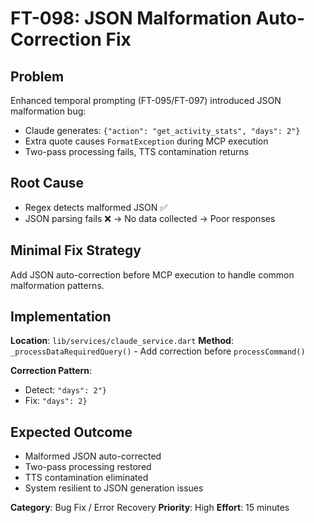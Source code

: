 # FT-098: JSON Malformation Auto-Correction Fix

## Problem
Enhanced temporal prompting (FT-095/FT-097) introduced JSON malformation bug:
- Claude generates: `{"action": "get_activity_stats", "days": 2"}`
- Extra quote causes `FormatException` during MCP execution
- Two-pass processing fails, TTS contamination returns

## Root Cause
- Regex detects malformed JSON ✅
- JSON parsing fails ❌ → No data collected → Poor responses

## Minimal Fix Strategy
Add JSON auto-correction before MCP execution to handle common malformation patterns.

## Implementation
**Location**: `lib/services/claude_service.dart` 
**Method**: `_processDataRequiredQuery()` - Add correction before `processCommand()`

**Correction Pattern**:
- Detect: `"days": 2"}` 
- Fix: `"days": 2}`

## Expected Outcome
- Malformed JSON auto-corrected
- Two-pass processing restored
- TTS contamination eliminated
- System resilient to JSON generation issues

**Category**: Bug Fix / Error Recovery
**Priority**: High
**Effort**: 15 minutes
